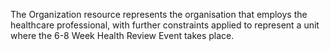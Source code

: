 The Organization resource represents the organisation that employs the healthcare professional, with further constraints applied to represent a unit where the 6-8 Week Health Review Event takes place.